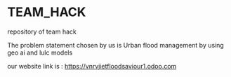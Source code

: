 # TEAM_HACK
repository of team hack

The problem statement chosen by us is Urban flood management by using geo ai and lulc models

our website link is :  https://vnrvjietfloodsaviour1.odoo.com
